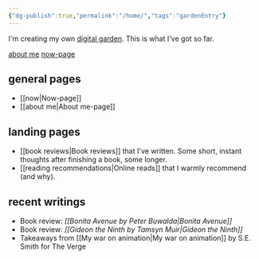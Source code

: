 ```yaml
---
{"dg-publish":true,"permalink":"/home/","tags":"gardenEntry"}
---
```


<p class="introduction">I'm creating my own <a href="https://cagrimmett.com/notes/2020/11/08/what-are-digital-gardens/" target="_blank">digital garden</a>. This is what I've got so far.</p>
<div>
<a class="button" href="#">about me</a>
<a class="button" href="#">now-page</a>
</div>


## general pages
- [[now\|Now-page]]
- [[about me\|About me-page]]

## landing pages
- [[book reviews\|Book reviews]] that I've written. Some short, instant thoughts after finishing a book, some longer.
- [[reading recommendations\|Online reads]] that I warmly recommend (and why).

## recent writings
- Book review: _[[Bonita Avenue by Peter Buwalda\|Bonita Avenue]]_
- Book review: _[[Gideon the Ninth by Tamsyn Muir\|Gideon the Ninth]]_
- Takeaways from [[My war on animation\|My war on animation]] by S.E. Smith for The Verge